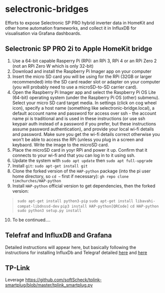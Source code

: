 # selectronic-bridges
Efforts to expose Selectronic SP PRO hybrid inverter data in HomeKit and other home automation frameworks, and collect it in InfluxDB for visualisation via Grafana dashboards.

## Selectronic SP PRO 2i to Apple HomeKit bridge

1. Use a 64-bit capable Rasperry Pi (RPi): an RPi 3, RPi 4 or an RPi Zero 2 (not an RPi Zero W which is only 32-bit)
2. Download and install the Raspberry Pi Imager app on your computer
3. Insert the micro SD card you will be using for the RPi (32GB or larger recommended) into the SD card reader slot or adapter on your computer (you will probably need to use a microSD-to-SD carrier card).
4. Open the Raspberry Pi Imager app and select the Raspberry Pi OS Lite (64-bit) operating system (under the Raspberry Pi OS (other) submenu). Select your micro SD card target media. In settings (click on cog wheel icon), specify a host name (something like selectronic-bridge.local), a default account name and password for access over ssh - the account name pi is traditional and is used in these instructions (or use ssh keypair auth instead of a password if you prefer, but these instructions assume password authentication), and provide your local wi-fi details and password. Make sure you get the wi-fi details correct otherwise you won't be able to access the RPi (unless you plug in a screen and keybaord. Write the image to the microSD card.
5. Place the microSD card in yoyr RPi and power it up. Confirm that it connects to your wi-fi and that you can log in to it using ssh.
6. Update the system with `sudo apt update` then `sudo apt full-upgrade`
7. Install `git`: `sudo apt-get install git`
8. Clone the forked version of the `HAP-python` package (into the pi user home directory, so `cd ~` first if necessary): `gh repo clone timchurches/HAP-python`
9. Install `HAP-python` official version to get dependencies, then the forked version: 
  > `sudo apt-get install python3-pip`
  > `sudo apt-get install libavahi-compat-libdnssd-dev`
  > `pip3 install HAP-python[QRCode]`
  > `cd HAP-python`
  > `sudo python3 setup.py install`
10. To be continued....

## Telefraf and InfluxDB and Grafana

Detailed instructions will appear here, but basically following the instructions for installing  InfluxDb and Telegraf detailed [here](https://pimylifeup.com/raspberry-pi-influxdb/) and [here](https://nwmichl.net/2020/07/14/telegraf-influxdb-grafana-on-raspberrypi-from-scratch/)

## TP-Link

Leverage https://github.com/softScheck/tplink-smartplug/blob/master/tplink_smartplug.py
